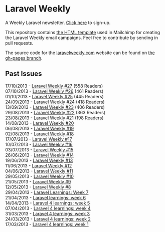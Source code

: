 # Laravel Weekly

A Weekly Laravel newsletter. [Click here](http://laravelweekly.com) to sign-up.

This repository contains [the HTML template](newsletter.html) used in Mailchimp for creating the Laravel Weekly email campaigns. Feel free to contribute by sending in pull requests.

The source code for the [laravelweekly.com](http://laravelweekly.com) website can be found on [the gh-pages branch](https://github.com/LaravelIO/LaravelWeekly/tree/gh-pages).

## Past Issues

17/10/2013 - [Laravel Weekly #27](http://us7.campaign-archive1.com/?u=60fa14809d4de70a885daf382&id=5f2ba63d87) (558 Readers)  
07/10/2013 - [Laravel Weekly #26](http://us7.campaign-archive1.com/?u=60fa14809d4de70a885daf382&id=3bb6e895bf) (461 Readers)  
01/10/2013 - [Laravel Weekly #25](http://us7.campaign-archive2.com/?u=60fa14809d4de70a885daf382&id=19dd711e7a) (445 Readers)  
24/09/2013 - [Laravel Weekly #24](http://us7.campaign-archive1.com/?u=60fa14809d4de70a885daf382&id=485e74fc32) (418 Readers)  
13/09/2013 - [Laravel Weekly #23](http://us7.campaign-archive1.com/?u=60fa14809d4de70a885daf382&id=7d3830b80c) (406 Readers)  
29/08/2013 - [Laravel Weekly #22](http://us7.campaign-archive1.com/?u=60fa14809d4de70a885daf382&id=e3cc4c94d4) (363 Readers)  
23/08/2013 - [Laravel Weekly #21](http://us7.campaign-archive2.com/?u=60fa14809d4de70a885daf382&id=c4862519b5) (198 Readers)  
14/08/2013 - [Laravel Weekly #20](http://laravel.io/topic/45/laravel-weekly-20)  
06/08/2013 - [Laravel Weekly #19](http://laravel.io/topic/42/laravel-weekly-19)  
02/08/2013 - [Laravel Weekly #18](http://laravel.io/topic/40/laravel-weekly-18)  
17/07/2013 - [Laravel Weekly #17](http://laravel.io/topic/38/laravel-weekly-17)  
10/07/2013 - [Laravel Weekly #16](http://laravel.io/topic/36/laravel-weekly-16)  
03/07/2013 - [Laravel Weekly #15](http://laravel.io/topic/35/laravel-weekly-15)  
26/06/2013 - [Laravel Weekly #14](http://laravel.io/topic/34/laravel-weekly-14)  
19/06/2013 - [Laravel Weekly #13](http://laravel.io/topic/33/laravel-weekly-13)  
11/06/2013 - [Laravel Weekly #12](http://laravel.io/topic/31/laravel-weekly-12)  
04/06/2013 - [Laravel Weekly #11](http://laravel.io/topic/29/laravel-weekly-11)  
29/05/2013 - [Laravel Weekly #10](http://laravel.io/topic/28/laravel-weekly-10)  
21/05/2013 - [Laravel Weekly #9](http://driesvints.com/blog/laravel-weekly-9/)  
12/05/2013 - [Laravel Weekly #8](http://driesvints.com/blog/laravel-weekly-8/)  
29/04/2013 - [Laravel Learnings: Week 7](http://driesvints.com/blog/laravel-learnings-week-7/)  
21/04/2013 - [Laravel learnings: week 6](http://driesvints.com/blog/laravel-learnings-week-6/)  
14/04/2013 - [Laravel 4 learnings: week 5](http://driesvints.com/blog/laravel-4-learnings-week-5/)  
07/04/2013 - [Laravel 4 learnings: week 4](http://driesvints.com/blog/laravel-4-learnings-week-4/)  
31/03/2013 - [Laravel 4 learnings: week 3](http://driesvints.com/blog/laravel-4-learnings-week-3/)  
24/03/2013 - [Laravel 4 learnings: week 2](http://driesvints.com/blog/laravel-4-learnings-week-2/)  
17/03/2013 - [Laravel 4 learnings: week 1](http://driesvints.com/blog/weekly-laravel-4-learnings-week-1/)  
